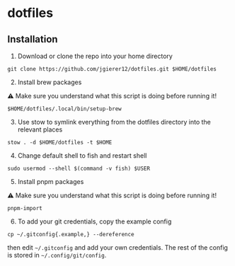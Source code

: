 # dotfiles

## Installation

1. Download or clone the repo into your home directory

```
git clone https://github.com/jgierer12/dotfiles.git $HOME/dotfiles
```

2. Install brew packages

⚠️ Make sure you understand what this script is doing before running it!

```
$HOME/dotfiles/.local/bin/setup-brew
```

3. Use stow to symlink everything from the dotfiles directory into the relevant places

```
stow . -d $HOME/dotfiles -t $HOME
```

4. Change default shell to fish and restart shell

```
sudo usermod --shell $(command -v fish) $USER
```

5. Install pnpm packages

⚠️ Make sure you understand what this script is doing before running it!

```
pnpm-import
```

6. To add your git credentials, copy the example config

```
cp ~/.gitconfig{.example,} --dereference
```

then edit `~/.gitconfig` and add your own credentials.
The rest of the config is stored in `~/.config/git/config`.
